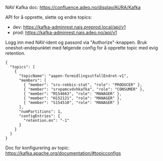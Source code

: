 NAV Kafka doc: https://confluence.adeo.no/display/AURA/Kafka

API for å opprette, slette og endre topics:
- dev: https://kafka-adminrest.nais.preprod.local/api/v1
- prod: https://kafka-adminrest.nais.adeo.no/api/v1

Logg inn med NAV-ident og passord via "Authorize"-knappen.
Bruk oneshot-endepunktet med følgende config for å opprette topic med evig retention. 
```
{
  "topics": [
    {
      "topicName": "aapen-formidlingsutfallEndret-v1",
      "members": [
        { "member": "srv-rekbis-stat", "role": "PRODUCER" },
        { "member": "srvpamcvdvhkafka", "role": "CONSUMER" },
        { "member": "M154663", "role": "MANAGER" },
        { "member": "H152121", "role": "MANAGER" },
        { "member": "S154510", "role": "MANAGER" }
      ],
      "numPartitions": 1,
      "configEntries": {
        "retention.ms": "-1"
      }
    }
  ]
}
```

Doc for konfigurering av topic: https://kafka.apache.org/documentation/#topicconfigs
